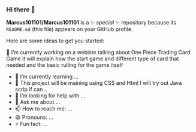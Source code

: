 ### Hi there 👋


**Marcus101101/Marcus101101** is a ✨ _special_ ✨ repository because its `README.md` (this file) appears on your GitHub profile.

Here are some ideas to get you started:

🔭 I’m currently working on a webiste talking about One Piece Trading Card Game it will explain how the start game  and different type of card that needed and the basic rulling for the game itself 
- 🌱 I’m currently learning ...
- 👯 This project will be maining using CSS and Html I will try out Java scrip if can ..
- 🤔 I’m looking for help with ...
- 💬 Ask me about ...
- 📫 How to reach me: ...
- 😄 Pronouns: ...
- ⚡ Fun fact: ...

